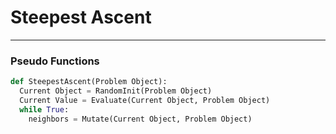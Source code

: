 # Steepest Ascent
---
### Pseudo Functions
```python
def SteepestAscent(Problem Object):
  Current Object = RandomInit(Problem Object)
  Current Value = Evaluate(Current Object, Problem Object)
  while True:
    neighbors = Mutate(Current Object, Problem Object)
    
```
